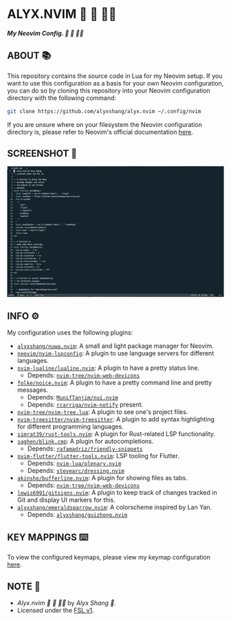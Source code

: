 # ALYX.NVIM :dragon_face: :black_heart: :woman_technologist:

***My Neovim Config. :dragon_face: :black_heart: :woman_technologist:***

## ABOUT :books:

This repository contains the source code in Lua for my Neovim setup.
If you want to use this configuration as a basis for your own Neovim configuration,
you can do so by cloning this repository into your Neovim configuration
directory with the following command:

```bash
git clone https://github.com/alyxshang/alyx.nvim ~/.config/nvim
```

If you are unsure where on your filesystem the Neovim configuration directory is,
please refer to Neovim's official documentation [here](https://neovim.io/doc/user/vim_diff.html#nvim-config).

## SCREENSHOT :camera_flash:

<p align="center">
 <img src="screenie.png"/>
</p>

## INFO :gear:

My configuration uses the following plugins:

- [`alyxshang/nuwa.nvim`](https://github.com/alyxshang/nuwa.nvim): A small and light package manager for Neovim.
- [`neovim/nvim-lspconfig`](https://github.com/neovim/nvim-lspconfig): A
  plugin to use language servers for different languages.
- [`nvim-lualine/lualine.nvim`](https://github.com/nvim-lualine/lualine.nvim): A plugin to have a pretty status line.
  - Depends: [`nvim-tree/nvim-web-devicons`](https://github.com/nvim-tree/nvim-web-devicons)
- [`folke/noice.nvim`](https://github.com/folke/noice.nvim): A plugin to
  have a pretty command line and pretty messages.
  - Depends: [`MunifTanjim/nui.nvim`](https://github.com/MunifTanjim/nui.nvim)
  - Depends: [`rcarriga/nvim-notify`](https://github.com/rcarriga/nvim-notify)
  present.
- [`nvim-tree/nvim-tree.lua`](https://github.com/nvim-tree/nvim-tree.lua): A plugin to see one's project files.
- [`nvim-treesitter/nvim-treesitter`](https://github.com/nvim-treesitter/nvim-treesitter): A plugin to add syntax highlighting for different programming languages.
- [`simrat39/rust-tools.nvim`](https://github.com/simrat39/rust-tools.nvim): A plugin for Rust-related LSP functionality.
- [`saghen/blink.cmp`](https://github.com/saghen/blink.cmp): A plugin for autocompletions.
  - Depends: [`rafamadriz/friendly-snippets`](https://github.com/rafamadriz/friendly-snippets)
- [`nvim-flutter/flutter-tools.nvim`](https://github.com/nvim-flutter/flutter-tools.nvim): LSP tooling for Flutter.
  - Depends: [`nvim-lua/plenary.nvim`](https://github.com/nvim-lua/plenary.nvim)
  - Depends: [`stevearc/dressing.nvim`](https://github.com/stevearc/dressing.nvim)
- [`akinsho/bufferline.nvim`](https://github.com/akinsho/bufferline.nvim): A plugin for showing files as tabs.
  - Depends: [`nvim-tree/nvim-web-devicons`](https://github.com/nvim-tree/nvim-web-devicons)
- [`lewis6991/gitsigns.nvim`](https://github.com/alyxshang/gitsigns.nvim): A plugin to keep track of changes tracked in Git and display UI markers for this.
- [`alyxshang/emeraldsparrow.nvim`](https://github.com/alyxshang/emeraldsparrow.nvim): A colorscheme inspired by Lan Yan.
   - Depends: [`alyxshang/guizhong.nvim`](https://github.com/alyxshang/guizhong.nvim)


## KEY MAPPINGS :keyboard:

To view the configured keymaps, please view my keymap configuration
[here](https://github.com/alyxshang/alyx.nvim/blob/main/init.lua#L434).

## NOTE :scroll:

- *Alyx.nvim :dragon_face: :black_heart: :woman_technologist:* by *Alyx Shang :black_heart:*.
- Licensed under the [FSL v1](https://github.com/alyxshang/fair-software-license).
